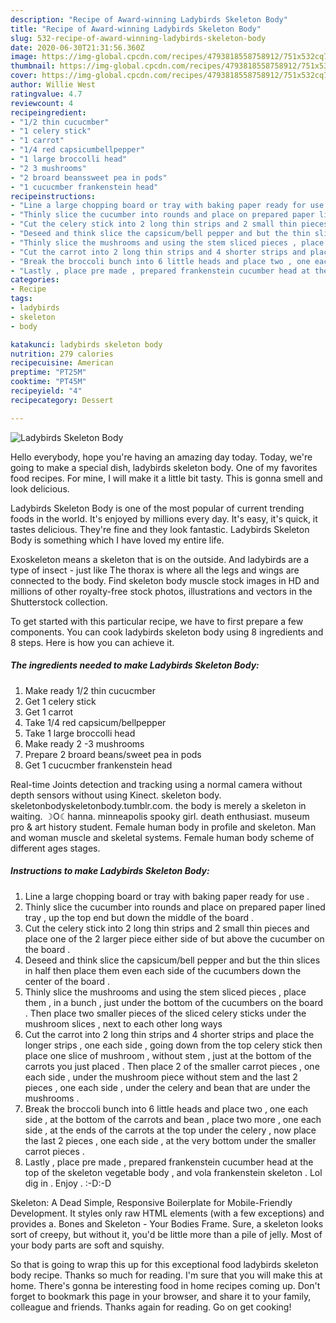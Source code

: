 ```yaml
---
description: "Recipe of Award-winning Ladybirds Skeleton Body"
title: "Recipe of Award-winning Ladybirds Skeleton Body"
slug: 532-recipe-of-award-winning-ladybirds-skeleton-body
date: 2020-06-30T21:31:56.360Z
image: https://img-global.cpcdn.com/recipes/4793818558758912/751x532cq70/ladybirds-skeleton-body-recipe-main-photo.jpg
thumbnail: https://img-global.cpcdn.com/recipes/4793818558758912/751x532cq70/ladybirds-skeleton-body-recipe-main-photo.jpg
cover: https://img-global.cpcdn.com/recipes/4793818558758912/751x532cq70/ladybirds-skeleton-body-recipe-main-photo.jpg
author: Willie West
ratingvalue: 4.7
reviewcount: 4
recipeingredient:
- "1/2 thin cucucmber"
- "1 celery stick"
- "1 carrot"
- "1/4 red capsicumbellpepper"
- "1 large broccolli head"
- "2 3 mushrooms"
- "2 broard beanssweet pea in pods"
- "1 cucucmber frankenstein head"
recipeinstructions:
- "Line a large chopping board or tray with baking paper ready for use ."
- "Thinly slice the cucumber into rounds and place on prepared paper lined tray , up the top end but down the middle of the board ."
- "Cut the celery stick into 2 long thin strips and 2 small thin pieces and place one of the 2 larger piece either side of but above the cucumber on the board ."
- "Deseed and think slice the capsicum/bell pepper and but the thin slices in half then place them even each side of the cucumbers down the center of the board ."
- "Thinly slice the mushrooms and using the stem sliced pieces , place them , in a bunch , just under the bottom of the cucumbers on the board . Then place two smaller pieces of the sliced celery sticks under the mushroom slices , next to each other long ways"
- "Cut the carrot into 2 long thin strips and 4 shorter strips and place the longer strips , one each side , going down from the top celery stick then place one slice of mushroom , without stem , just at the bottom of the carrots you just placed . Then place 2 of the smaller carrot pieces , one each side , under the mushroom piece without stem and the last 2 pieces , one each side , under the celery and bean that are under the mushrooms ."
- "Break the broccoli bunch into 6 little heads and place two , one each side , at the bottom of the carrots and bean , place two more , one each side , at the ends of the carrots at the top under the celery , now place the last 2 pieces , one each side , at the very bottom under the smaller carrot pieces ."
- "Lastly , place pre made , prepared frankenstein cucumber head at the top of the skeleton vegetable body , and vola frankenstein skeleton . Lol dig in . Enjoy . :-D:-D"
categories:
- Recipe
tags:
- ladybirds
- skeleton
- body

katakunci: ladybirds skeleton body 
nutrition: 279 calories
recipecuisine: American
preptime: "PT25M"
cooktime: "PT45M"
recipeyield: "4"
recipecategory: Dessert

---
```



![Ladybirds Skeleton Body](https://img-global.cpcdn.com/recipes/4793818558758912/751x532cq70/ladybirds-skeleton-body-recipe-main-photo.jpg)

Hello everybody, hope you're having an amazing day today. Today, we're going to make a special dish, ladybirds skeleton body. One of my favorites food recipes. For mine, I will make it a little bit tasty. This is gonna smell and look delicious.

Ladybirds Skeleton Body is one of the most popular of current trending foods in the world. It's enjoyed by millions every day. It's easy, it's quick, it tastes delicious. They're fine and they look fantastic. Ladybirds Skeleton Body is something which I have loved my entire life.

Exoskeleton means a skeleton that is on the outside. And ladybirds are a type of insect - just like The thorax is where all the legs and wings are connected to the body. Find skeleton body muscle stock images in HD and millions of other royalty-free stock photos, illustrations and vectors in the Shutterstock collection.


To get started with this particular recipe, we have to first prepare a few components. You can cook ladybirds skeleton body using 8 ingredients and 8 steps. Here is how you can achieve it.

<!--inarticleads1-->

##### The ingredients needed to make Ladybirds Skeleton Body:

1. Make ready 1/2 thin cucucmber
1. Get 1 celery stick
1. Get 1 carrot
1. Take 1/4 red capsicum/bellpepper
1. Take 1 large broccolli head
1. Make ready 2 -3 mushrooms
1. Prepare 2 broard beans/sweet pea in pods
1. Get 1 cucucmber frankenstein head


Real-time Joints detection and tracking using a normal camera without depth sensors without using Kinect. skeleton body. skeletonbodyskeletonbody.tumblr.com. the body is merely a skeleton in waiting. ☽O☾hanna. minneapolis spooky girl. death enthusiast. museum pro &amp; art history student. Female human body in profile and skeleton. Man and woman muscle and skeletal systems. Female human body scheme of different ages stages. 

<!--inarticleads2-->

##### Instructions to make Ladybirds Skeleton Body:

1. Line a large chopping board or tray with baking paper ready for use .
1. Thinly slice the cucumber into rounds and place on prepared paper lined tray , up the top end but down the middle of the board .
1. Cut the celery stick into 2 long thin strips and 2 small thin pieces and place one of the 2 larger piece either side of but above the cucumber on the board .
1. Deseed and think slice the capsicum/bell pepper and but the thin slices in half then place them even each side of the cucumbers down the center of the board .
1. Thinly slice the mushrooms and using the stem sliced pieces , place them , in a bunch , just under the bottom of the cucumbers on the board . Then place two smaller pieces of the sliced celery sticks under the mushroom slices , next to each other long ways
1. Cut the carrot into 2 long thin strips and 4 shorter strips and place the longer strips , one each side , going down from the top celery stick then place one slice of mushroom , without stem , just at the bottom of the carrots you just placed . Then place 2 of the smaller carrot pieces , one each side , under the mushroom piece without stem and the last 2 pieces , one each side , under the celery and bean that are under the mushrooms .
1. Break the broccoli bunch into 6 little heads and place two , one each side , at the bottom of the carrots and bean , place two more , one each side , at the ends of the carrots at the top under the celery , now place the last 2 pieces , one each side , at the very bottom under the smaller carrot pieces .
1. Lastly , place pre made , prepared frankenstein cucumber head at the top of the skeleton vegetable body , and vola frankenstein skeleton . Lol dig in . Enjoy . :-D:-D


Skeleton: A Dead Simple, Responsive Boilerplate for Mobile-Friendly Development. It styles only raw HTML elements (with a few exceptions) and provides a. Bones and Skeleton - Your Bodies Frame. Sure, a skeleton looks sort of creepy, but without it, you&#39;d be little more than a pile of jelly. Most of your body parts are soft and squishy. 

So that is going to wrap this up for this exceptional food ladybirds skeleton body recipe. Thanks so much for reading. I'm sure that you will make this at home. There's gonna be interesting food in home recipes coming up. Don't forget to bookmark this page in your browser, and share it to your family, colleague and friends. Thanks again for reading. Go on get cooking!
